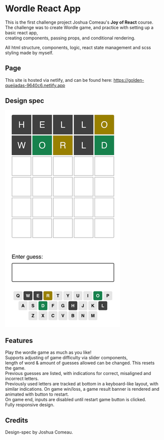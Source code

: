 # Wordle React App

This is the first challenge project Joshua Comeau's **Joy of React** course.  
The challenge was to create Wordle game, and practice with setting up a basic react app,  
creating components, passing props, and conditional rendering.

All html structure, components, logic, react state management and scss styling made by myself.

## Page

This site is hosted via netlify, and can be found here: https://golden-queijadas-9640c6.netlify.app

## Design spec

![design specification for app](design-spec.png)

## Features

Play the wordle game as much as you like!  
Supports adjusting of game difficulty via slider components,  
length of word & amount of guesses allowed can be changed. This resets the game.  
Previous guesses are listed, with indications for correct, misaligned and incorrect letters.  
Previously used letters are tracked at bottom in a keyboard-like layout, with similar indications. 
On game win/loss, a game result banner is rendered and animated with button to restart.  
On game end, inputs are disabled until restart game button is clicked.  
Fully responsive design.

## Credits

Design-spec by Joshua Comeau.

